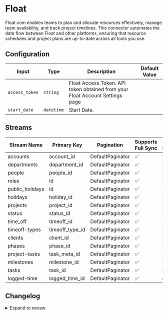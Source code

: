 # Float
Float.com enables teams to plan and allocate resources effectively, manage team availability, and track project timelines. This connector automates the data flow between Float and other platforms, ensuring that resource schedules and project plans are up-to-date across all tools you use.

## Configuration

| Input | Type | Description | Default Value |
|-------|------|-------------|---------------|
| `access_token` | `string` | Float Access Token. API token obtained from your Float Account Settings page |  |
| `start_date` | `datetime` | Start Date. | |

## Streams
| Stream Name | Primary Key | Pagination | Supports Full Sync | Supports Incremental |
|-------------|-------------|------------|---------------------|----------------------|
| accounts | account_id | DefaultPaginator | ✅ |  ❌  |
| departments | department_id | DefaultPaginator | ✅ |  ❌  |
| people | people_id | DefaultPaginator | ✅ |  ❌  |
| roles | id | DefaultPaginator | ✅ |  ❌  |
| public_holidays | id | DefaultPaginator | ✅ |  ❌  |
| holidays | holiday_id | DefaultPaginator | ✅ |  ❌  |
| projects | project_id | DefaultPaginator | ✅ |  ❌  |
| status | status_id | DefaultPaginator | ✅ |  ❌  |
| time_off | timeoff_id | DefaultPaginator | ✅ |  ❌  |
| timeoff-types | timeoff_type_id | DefaultPaginator | ✅ |  ❌  |
| clients | client_id | DefaultPaginator | ✅ |  ❌  |
| phases | phase_id | DefaultPaginator | ✅ |  ❌  |
| project-tasks | task_meta_id | DefaultPaginator | ✅ |  ❌  |
| milestones | milestone_id | DefaultPaginator | ✅ |  ❌  |
| tasks | task_id | DefaultPaginator | ✅ |  ❌  |
| logged-time | logged_time_id | DefaultPaginator | ✅ |  ✅  |

## Changelog

<details>
  <summary>Expand to review</summary>

| Version          | Date              | Pull Request | Subject        |
|------------------|-------------------|--------------|----------------|
| 0.0.5 | 2024-12-28 | [50552](https://github.com/airbytehq/airbyte/pull/50552) | Update dependencies |
| 0.0.4 | 2024-12-21 | [50033](https://github.com/airbytehq/airbyte/pull/50033) | Update dependencies |
| 0.0.3 | 2024-12-14 | [49476](https://github.com/airbytehq/airbyte/pull/49476) | Update dependencies |
| 0.0.2 | 2024-12-12 | [48211](https://github.com/airbytehq/airbyte/pull/48211) | Update dependencies |
| 0.0.1 | 2024-10-23 | | Initial release by [@bala-ceg](https://github.com/bala-ceg) via Connector Builder |

</details>
